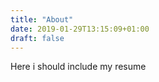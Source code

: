 ```yaml
---
title: "About"
date: 2019-01-29T13:15:09+01:00
draft: false
---
```


Here i should include my resume